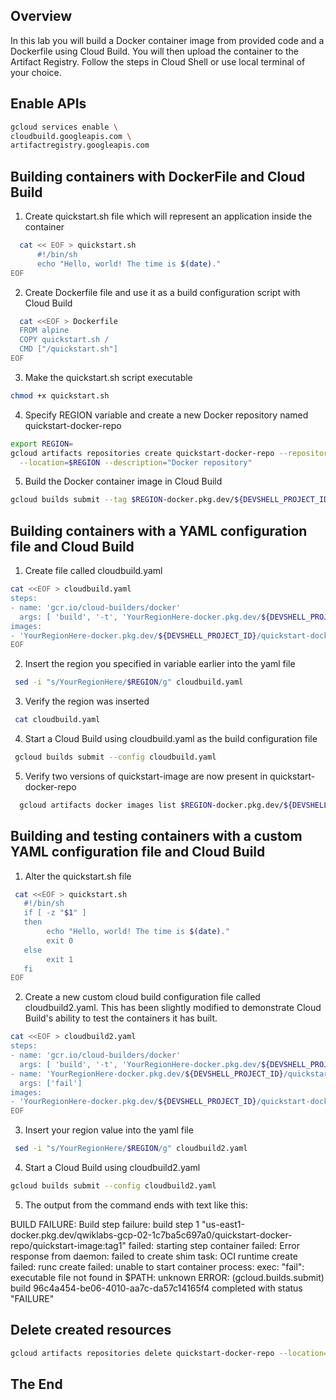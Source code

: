 <!-- Overview -->
## Overview
In this lab you will build a Docker container image from provided code and a Dockerfile using Cloud Build. You will then upload the container to the Artifact Registry.
Follow the steps in Cloud Shell or use local terminal of your choice. 

<!-- Task1 -->
## Enable APIs
  ```sh
  gcloud services enable \
  cloudbuild.googleapis.com \
  artifactregistry.googleapis.com
  ```

<!-- Task2 -->
## Building containers with DockerFile and Cloud Build

1. Create quickstart.sh file which will represent an application inside the container
  ```sh
    cat << EOF > quickstart.sh
        #!/bin/sh
        echo "Hello, world! The time is $(date)."
EOF
  ```  

2. Create Dockerfile file and use it as a build configuration script with Cloud Build
  ```sh
    cat <<EOF > Dockerfile
    FROM alpine
    COPY quickstart.sh /
    CMD ["/quickstart.sh"]
EOF
  ```

3. Make the quickstart.sh script executable
  ```sh
  chmod +x quickstart.sh
  ``` 

4. Specify REGION variable and create a new Docker repository named quickstart-docker-repo 
  ```sh
export REGION=
gcloud artifacts repositories create quickstart-docker-repo --repository-format=docker \
    --location=$REGION --description="Docker repository"
  ```

5. Build the Docker container image in Cloud Build
  ```sh
  gcloud builds submit --tag $REGION-docker.pkg.dev/${DEVSHELL_PROJECT_ID}/quickstart-docker-repo/quickstart-image:tag1
  ``` 

<!-- Task3 -->
## Building containers with a YAML configuration file and Cloud Build

1. Create file called cloudbuild.yaml
  ```sh
  cat <<EOF > cloudbuild.yaml
steps:
- name: 'gcr.io/cloud-builders/docker'
    args: [ 'build', '-t', 'YourRegionHere-docker.pkg.dev/${DEVSHELL_PROJECT_ID}/quickstart-docker-repo/quickstart-image:tag1', '.' ]
images:
- 'YourRegionHere-docker.pkg.dev/${DEVSHELL_PROJECT_ID}/quickstart-docker-repo/quickstart-image:tag1'
EOF
  ```

2. Insert the region you specified in variable earlier into the yaml file
 ```sh
  sed -i "s/YourRegionHere/$REGION/g" cloudbuild.yaml
 ```   

3. Verify the region was inserted
  ```sh
   cat cloudbuild.yaml
  ```

4. Start a Cloud Build using cloudbuild.yaml as the build configuration file
  ```sh
   gcloud builds submit --config cloudbuild.yaml
  ```

5. Verify two versions of quickstart-image are now present in quickstart-docker-repo
 ```sh
   gcloud artifacts docker images list $REGION-docker.pkg.dev/${DEVSHELL_PROJECT_ID}/quickstart-docker-repo
 ```

<!-- Task3 -->
## Building and testing containers with a custom YAML configuration file and Cloud Build

1. Alter the quickstart.sh file
 ```sh
  cat <<EOF > quickstart.sh
    #!/bin/sh
    if [ -z "$1" ]
    then
	     echo "Hello, world! The time is $(date)."
	     exit 0
    else
	     exit 1
    fi
EOF
  ``` 

2. Create a new custom cloud build configuration file called cloudbuild2.yaml. This has been slightly modified to demonstrate Cloud Build's ability to test the containers it has built.
 ```sh
 cat <<EOF > cloudbuild2.yaml
steps:
- name: 'gcr.io/cloud-builders/docker'
   args: [ 'build', '-t', 'YourRegionHere-docker.pkg.dev/${DEVSHELL_PROJECT_ID}/quickstart-docker-repo/quickstart-image:tag1', '.' ]
- name: 'YourRegionHere-docker.pkg.dev/${DEVSHELL_PROJECT_ID}/quickstart-docker-repo/quickstart-image:tag1'
   args: ['fail']
images:
- 'YourRegionHere-docker.pkg.dev/${DEVSHELL_PROJECT_ID}/quickstart-docker-repo/quickstart-image:tag1'
EOF
  ```

3.  Insert your region value into the yaml file
  ```sh
   sed -i "s/YourRegionHere/$REGION/g" cloudbuild2.yaml
  ```

4. Start a Cloud Build using cloudbuild2.yaml
  ```sh
  gcloud builds submit --config cloudbuild2.yaml
  ```

5. The output from the command ends with text like this:

BUILD FAILURE: Build step failure: build step 1 "us-east1-docker.pkg.dev/qwiklabs-gcp-02-1c7ba5c697a0/quickstart-docker-repo/quickstart-image:tag1" failed: starting step container failed: Error response from daemon: failed to create shim task: OCI runtime create failed: runc create failed: unable to start container process: exec: "fail": executable file not found in $PATH: unknown
ERROR: (gcloud.builds.submit) build 96c4a454-be06-4010-aa7c-da57c14165f4 completed with status "FAILURE"


<!-- Task4 -->
## Delete created resources 
  ```sh
gcloud artifacts repositories delete quickstart-docker-repo --location=$REGION
  ```

## The End

